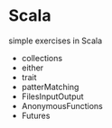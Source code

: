 # Scala

simple exercises in Scala

* collections
* either
* trait
* patterMatching
* FilesInputOutput
* AnonymousFunctions
* Futures

